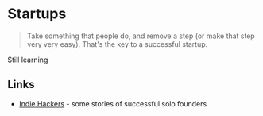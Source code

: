 # Startups
> Take something that people do, and remove a step (or make that step very very easy). That's the key to a successful startup.

Still learning

## Links
- [Indie Hackers](https://www.indiehackers.com/) - some stories of successful solo founders